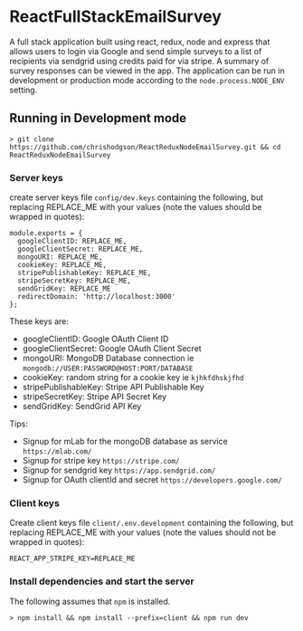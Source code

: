 # ReactFullStackEmailSurvey

A full stack application built using react, redux, node and express that allows users to login via Google and send simple surveys to a list of recipients via sendgrid using credits paid for via stripe. A summary of survey responses can be viewed in the app. The application can be run in development or production mode according to the `node.process.NODE_ENV` setting.

## Running in Development mode

```
> git clone https://github.com/chrishodgson/ReactReduxNodeEmailSurvey.git && cd ReactReduxNodeEmailSurvey
```

### Server keys

create server keys file `config/dev.keys` containing the following, but replacing REPLACE_ME with your
values (note the values should be wrapped in quotes):

```
module.exports = {
  googleClientID: REPLACE_ME,
  googleClientSecret: REPLACE_ME,
  mongoURI: REPLACE_ME,
  cookieKey: REPLACE_ME,
  stripePublishableKey: REPLACE_ME,
  stripeSecretKey: REPLACE_ME,
  sendGridKey: REPLACE_ME
  redirectDomain: 'http://localhost:3000'
};
```

These keys are:

- googleClientID: Google OAuth Client ID
- googleClientSecret: Google OAuth Client Secret
- mongoURI: MongoDB Database connection ie `mongodb://USER:PASSWORD@HOST:PORT/DATABASE`
- cookieKey: random string for a cookie key ie `kjhkfdhskjfhd`
- stripePublishableKey: Stripe API Publishable Key
- stripeSecretKey: Stripe API Secret Key
- sendGridKey: SendGrid API Key

Tips:

- Signup for mLab for the mongoDB database as service `https://mlab.com/`
- Signup for stripe key `https://stripe.com/`
- Signup for sendgrid key `https://app.sendgrid.com/`
- Signup for OAuth clientId and secret `https://developers.google.com/`

### Client keys

Create client keys file `client/.env.development` containing the following, but replacing REPLACE_ME with your values (note the values should not be wrapped in quotes):

```
REACT_APP_STRIPE_KEY=REPLACE_ME
```

### Install dependencies and start the server

The following assumes that `npm` is installed.

```
> npm install && npm install --prefix=client && npm run dev
```
